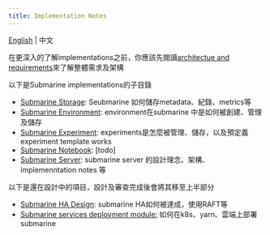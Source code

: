 ```yaml
---
title: Implementation Notes
---
```


<!--
   Licensed to the Apache Software Foundation (ASF) under one or more
   contributor license agreements.  See the NOTICE file distributed with
   this work for additional information regarding copyright ownership.
   The ASF licenses this file to You under the Apache License, Version 2.0
   (the "License"); you may not use this file except in compliance with
   the License.  You may obtain a copy of the License at
   http://www.apache.org/licenses/LICENSE-2.0
   Unless required by applicable law or agreed to in writing, software
   distributed under the License is distributed on an "AS IS" BASIS,
   WITHOUT WARRANTIES OR CONDITIONS OF ANY KIND, either express or implied.
   See the License for the specific language governing permissions and
   limitations under the License.
-->
[English](./implementation-notes.md) | 中文

在更深入的了解implementations之前，你應該先閱讀[architectue and requirements](./architecture-and-requirements.md)來了解整體需求及架構

以下是Submarine implementations的子目錄
* [Submarine Storage](./storage-implementation.md):  Seubmarine 如何儲存metadata、紀錄、metrics等
* [Submarine Environment](./environments-implementation.md): environment在submarine 中是如何被創建、管理及儲存
* [Submarine Experiment](./experiment-implementation.md): experiments是怎麼被管理、儲存，以及預定義 experiment template works
* [Submarine Notebook](./notebook-implementation.md): [todo]
* [Submarine Server](./submarine-server/architecture.md): submarine server 的設計理念、架構、implemenntation notes 等

以下是還在設計中的項目，設計及審查完成後會將其移至上半部分
* [Submarine HA Design](./wip-designs/submarine-clusterServer.md): submarine HA如何被達成，使用RAFT等
* [Submarine services deployment module:](./wip-designs/submarine-launcher.md) 如何在k8s、yarn、雲端上部署submarine
